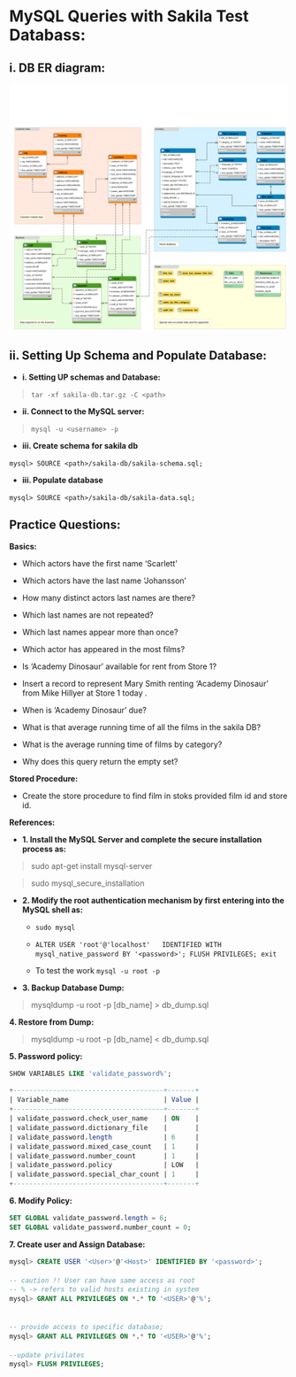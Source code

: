 # MySQL Queries with Sakila Test Databass:


## i. DB ER diagram:

![Sakila ER](./sakila_erd.png)




## ii. Setting Up Schema and Populate Database:

- **i. Setting UP schemas and Database:**

> ``tar -xf sakila-db.tar.gz -C <path>``

- **ii. Connect to the MySQL server:**

> ``mysql -u <username> -p``

- **iii. Create schema for sakila db**

``mysql> SOURCE <path>/sakila-db/sakila-schema.sql;``

- **iii. Populate database**

``mysql> SOURCE <path>/sakila-db/sakila-data.sql;``



## Practice Questions:

**Basics:**

- Which actors have the first name ‘Scarlett’

- Which actors have the last name ‘Johansson’

- How many distinct actors last names are there?

- Which last names are not repeated?

- Which last names appear more than once?

- Which actor has appeared in the most films?

- Is ‘Academy Dinosaur’ available for rent from Store 1?

- Insert a record to represent Mary Smith renting ‘Academy Dinosaur’ from Mike Hillyer at Store 1 today .

- When is ‘Academy Dinosaur’ due?

- What is that average running time of all the films in the sakila DB?

- What is the average running time of films by category?

- Why does this query return the empty set?

**Stored Procedure:**
- Create the store procedure to find film in stoks provided film id and store id.

**References:**

- **1. Install the MySQL Server and complete the secure installation process as:**

> sudo apt-get install mysql-server

> sudo mysql_secure_installation

- **2. Modify the root authentication mechanism by first entering into the MySQL shell as:**

    - ``sudo mysql``

    - ``ALTER USER 'root'@'localhost'   IDENTIFIED WITH mysql_native_password BY
    '<password>';
    FLUSH PRIVILEGES;
    exit``

    - To test the work ``mysql -u root -p``

- **3. Backup Database Dump:**

> mysqldump -u root -p [db_name] > db_dump.sql


**4. Restore from Dump:**

> mysqldump -u root -p [db_name] < db_dump.sql

**5. Password policy:**

```sql
SHOW VARIABLES LIKE 'validate_password%';
```

```sql
+--------------------------------------+-------+
| Variable_name                        | Value |
+--------------------------------------+-------+
| validate_password.check_user_name    | ON    |
| validate_password.dictionary_file    |       |
| validate_password.length             | 6     |
| validate_password.mixed_case_count   | 1     |
| validate_password.number_count       | 1     |
| validate_password.policy             | LOW   |
| validate_password.special_char_count | 1     |
+--------------------------------------+-------+
```

**6. Modify Policy:**

```sql
SET GLOBAL validate_password.length = 6;
SET GLOBAL validate_password.number_count = 0;
```

**7. Create user and Assign Database:**

```sql
mysql> CREATE USER '<User>'@'<Host>' IDENTIFIED BY '<password>';

-- caution !! User can have same access as root
-- % -> refers to valid hosts existing in system
mysql> GRANT ALL PRIVILEGES ON *.* TO '<USER>'@'%';


-- provide access to specific database;
mysql> GRANT ALL PRIVILEGES ON *.* TO '<USER>'@'%';

--update privilates
mysql> FLUSH PRIVILEGES;
```
